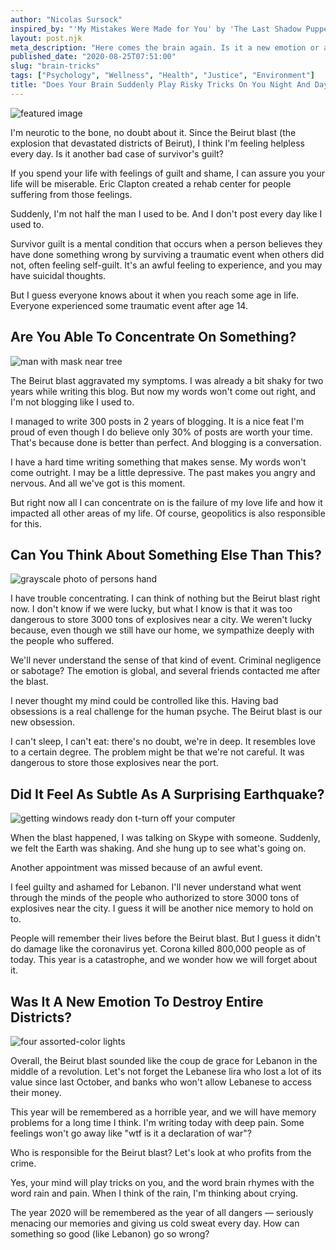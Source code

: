 ```yaml
---
author: "Nicolas Sursock"
inspired_by: "'My Mistakes Were Made for You' by 'The Last Shadow Puppets' on 'Everything You've Come to Expect'"
layout: post.njk
meta_description: "Here comes the brain again. Is it a new emotion or an old one? I'm obsessed right now by guilt and shame created by the Beirut blast. Did we need this?"
published_date: "2020-08-25T07:51:00"
slug: "brain-tricks"
tags: ["Psychology", "Wellness", "Health", "Justice", "Environment"]
title: "Does Your Brain Suddenly Play Risky Tricks On You Night And Day?"
---
```


![featured image](https://images.unsplash.com/photo-1558939608-7e8f4c8336d2?ixlib=rb-1.2.1&ixid=MnwxMjA3fDB8MHxwaG90by1wYWdlfHx8fGVufDB8fHx8&auto=format&fit=crop)

I'm neurotic to the bone, no doubt about it. Since the Beirut blast (the explosion that devastated districts of Beirut), I think I'm feeling helpless every day. Is it another bad case of survivor's guilt?

If you spend your life with feelings of guilt and shame, I can assure you your life will be miserable. Eric Clapton created a rehab center for people suffering from those feelings.

Suddenly, I'm not half the man I used to be. And I don't post every day like I used to.

Survivor guilt is a mental condition that occurs when a person believes they have done something wrong by surviving a traumatic event when others did not, often feeling self-guilt. It's an awful feeling to experience, and you may have suicidal thoughts.

But I guess everyone knows about it when you reach some age in life. Everyone experienced some traumatic event after age 14.

## Are You Able To Concentrate On Something?

![man with mask near tree](https://images.unsplash.com/photo-1560930053-36a25d1567ef?ixlib=rb-1.2.1&ixid=MnwxMjA3fDB8MHxwaG90by1wYWdlfHx8fGVufDB8fHx8&auto=format&fit=crop&q=80&w=800&h=600)

The Beirut blast aggravated my symptoms. I was already a bit shaky for two years while writing this blog. But now my words won't come out right, and I'm not blogging like I used to.

I managed to write 300 posts in 2 years of blogging. It is a nice feat I'm proud of even though I do believe only 30% of posts are worth your time. That's because done is better than perfect. And blogging is a conversation.

I have a hard time writing something that makes sense. My words won't come outright. I may be a little depressive. The past makes you angry and nervous. And all we've got is this moment.

But right now all I can concentrate on is the failure of my love life and how it impacted all other areas of my life. Of course, geopolitics is also responsible for this.

## Can You Think About Something Else Than This?

![grayscale photo of persons hand](https://images.unsplash.com/photo-1628613547955-5b6d9db22079?ixlib=rb-1.2.1&ixid=MnwxMjA3fDB8MHxwaG90by1wYWdlfHx8fGVufDB8fHx8&auto=format&fit=crop&q=80&w=800&h=600)

I have trouble concentrating. I can think of nothing but the Beirut blast right now. I don't know if we were lucky, but what I know is that it was too dangerous to store 3000 tons of explosives near a city. We weren't lucky because, even though we still have our home, we sympathize deeply with the people who suffered.

We'll never understand the sense of that kind of event. Criminal negligence or sabotage? The emotion is global, and several friends contacted me after the blast.

I never thought my mind could be controlled like this. Having bad obsessions is a real challenge for the human psyche. The Beirut blast is our new obsession.

I can't sleep, I can't eat: there's no doubt, we're in deep. It resembles love to a certain degree. The problem might be that we're not careful. It was dangerous to store those explosives near the port.

## Did It Feel As Subtle As A Surprising Earthquake?

![getting windows ready don t-turn off your computer](https://images.unsplash.com/photo-1590575824008-c0caaf056ba3?ixlib=rb-1.2.1&ixid=MnwxMjA3fDB8MHxwaG90by1wYWdlfHx8fGVufDB8fHx8&auto=format&fit=crop&q=80&w=800&h=600)

When the blast happened, I was talking on Skype with someone. Suddenly, we felt the Earth was shaking. And she hung up to see what's going on.

Another appointment was missed because of an awful event.

I feel guilty and ashamed for Lebanon. I'll never understand what went through the minds of the people who authorized to store 3000 tons of explosives near the city. I guess it will be another nice memory to hold on to.

People will remember their lives before the Beirut blast. But I guess it didn't do damage like the coronavirus yet. Corona killed 800,000 people as of today. This year is a catastrophe, and we wonder how we will forget about it.

## Was It A New Emotion To Destroy Entire Districts?

![four assorted-color lights](https://images.unsplash.com/photo-1540258521336-5c1489b392e5?ixlib=rb-1.2.1&ixid=MnwxMjA3fDB8MHxwaG90by1wYWdlfHx8fGVufDB8fHx8&auto=format&fit=crop&q=80&w=800&h=600)

Overall, the Beirut blast sounded like the coup de grace for Lebanon in the middle of a revolution. Let's not forget the Lebanese lira who lost a lot of its value since last October, and banks who won't allow Lebanese to access their money.

This year will be remembered as a horrible year, and we will have memory problems for a long time I think. I'm writing today with deep pain. Some feelings won't go away like "wtf is it a declaration of war"?

Who is responsible for the Beirut blast? Let's look at who profits from the crime.

Yes, your mind will play tricks on you, and the word brain rhymes with the word rain and pain. When I think of the rain, I'm thinking about crying.

The year 2020 will be remembered as the year of all dangers — seriously menacing our memories and giving us cold sweat every day. How can something so good (like Lebanon) go so wrong? 